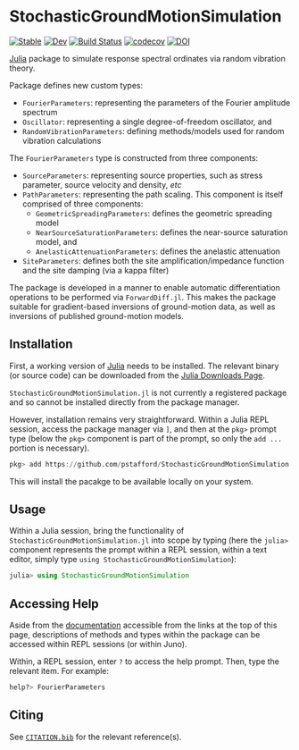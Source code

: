 # StochasticGroundMotionSimulation

[![Stable](https://img.shields.io/badge/docs-stable-blue.svg)](https://pstafford.github.io/StochasticGroundMotionSimulation.jl/stable)
[![Dev](https://img.shields.io/badge/docs-dev-blue.svg)](https://pstafford.github.io/StochasticGroundMotionSimulation.jl/dev)
[![Build Status](https://github.com/pstafford/StochasticGroundMotionSimulation.jl/workflows/CI/badge.svg)](https://github.com/pstafford/StochasticGroundMotionSimulation.jl/actions)
[![codecov](https://codecov.io/gh/pstafford/StochasticGroundMotionSimulation.jl/branch/master/graph/badge.svg?token=EDEF06FN61)](https://codecov.io/gh/pstafford/StochasticGroundMotionSimulation.jl)
[![DOI](https://zenodo.org/badge/338342369.svg)](https://zenodo.org/badge/latestdoi/338342369)

[Julia](http://www.julialang.org) package to simulate response spectral ordinates via random vibration theory.

Package defines new custom types:
- `FourierParameters`: representing the parameters of the Fourier amplitude spectrum
- `Oscillator`: representing a single degree-of-freedom oscillator, and
- `RandomVibrationParameters`: defining methods/models used for random vibration calculations

The `FourierParameters` type is constructed from three components:
- `SourceParameters`: representing source properties, such as stress parameter, source velocity and density, _etc_
- `PathParameters`: representing the path scaling. This component is itself comprised of three components:
  - `GeometricSpreadingParameters`: defines the geometric spreading model
  - `NearSourceSaturationParameters`: defines the near-source saturation model, and
  - `AnelasticAttenuationParameters`: defines the anelastic attenuation
- `SiteParameters`: defines both the site amplification/impedance function and the site damping (via a kappa filter)

The package is developed in a manner to enable automatic differentiation operations to be performed via `ForwardDiff.jl`.
This makes the package suitable for gradient-based inversions of ground-motion data, as well as inversions of published ground-motion models.

## Installation

First, a working version of [Julia](http://www.julialang.org) needs to be installed.
The relevant binary (or source code) can be downloaded from the [Julia Downloads Page](https://julialang.org/downloads/).

`StochasticGroundMotionSimulation.jl` is not currently a registered package and so cannot be installed directly from the package manager.

However, installation remains very straightforward.
Within a Julia REPL session, access the package manager via `]`, and then at the `pkg>` prompt type (below the `pkg>` component is part of the prompt, so only the `add ...` portion is necessary).
```julia
pkg> add https://github.com/pstafford/StochasticGroundMotionSimulation.jl.git
```

This will install the pacakge to be available locally on your system.

## Usage

Within a Julia session, bring the functionality of `StochasticGroundMotionSimulation.jl` into scope by typing (here the `julia>` component represents the prompt within a REPL session, within a text editor, simply type `using StochasticGroundMotionSimulation`):
```julia
julia> using StochasticGroundMotionSimulation
```

## Accessing Help

Aside from the [documentation](https://pstafford.github.io/StochasticGroundMotionSimulation.jl/stable) accessible from the links at the top of this page, descriptions of methods and types within the package can be accessed within REPL sessions (or within Juno).

Within, a REPL session, enter `?` to access the help prompt.
Then, type the relevant item.
For example:

```julia
help?> FourierParameters
```

## Citing

See [`CITATION.bib`](CITATION.bib) for the relevant reference(s).

